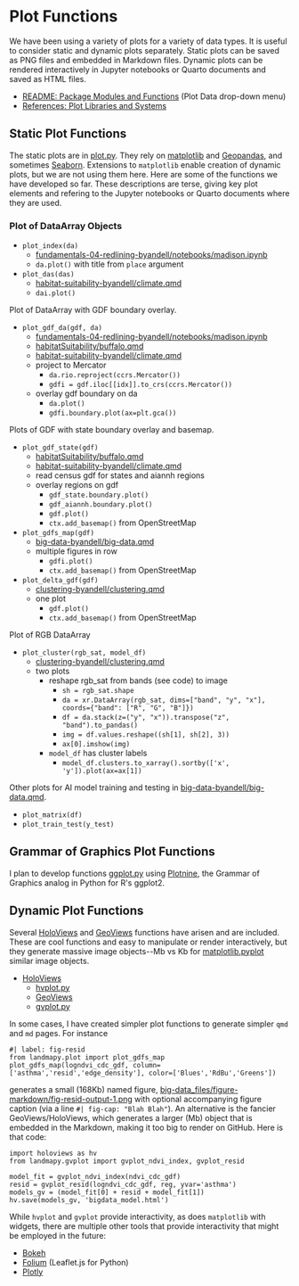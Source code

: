 # Plot Functions

We have been using a variety of plots for a variety of data types.
It is useful to consider static and dynamic plots separately.
Static plots can be saved as PNG files and embedded in Markdown files.
Dynamic plots can be rendered interactively in Jupyter notebooks
or Quarto documents and saved as HTML files.

- [README: Package Modules and Functions](README.md#package-modules-and-functions) (Plot Data drop-down menu)
- [References: Plot Libraries and Systems](references.md#plot-libraries-and-systems)

## Static Plot Functions

The static plots are in [plot.py](plot.py).
They rely on [matplotlib](https://matplotlib.org/) and [Geopandas](https://geopandas.org/),
and sometimes [Seaborn](https://seaborn.pydata.org/).
Extensions to `matplotlib` enable creation of dynamic plots,
but we are not using them here.
Here are some of the functions we have developed so far.
These descriptions are terse,
giving key plot elements and
refering to the Jupyter notebooks or Quarto documents
where they are used.

### Plot of DataArray Objects

- `plot_index(da)`
  - [fundamentals-04-redlining-byandell/notebooks/madison.ipynb]()
  - `da.plot()` with title from `place` argument 
- `plot_das(das)`
  - [habitat-suitability-byandell/climate.qmd](https://github.com/earthlab-education/habitat-suitability-byandell/blob/main/climate.md)
  - `dai.plot()`

Plot of DataArray with GDF boundary overlay.

- `plot_gdf_da(gdf, da)`
  - [fundamentals-04-redlining-byandell/notebooks/madison.ipynb]()
  - [habitatSuitability/buffalo.qmd](https://github.com/earthlab-education/habitatSuitability/blob/main/buffalo.md)
  - [habitat-suitability-byandell/climate.qmd](https://github.com/earthlab-education/habitat-suitability-byandell/blob/main/climate.md)
  - project to Mercator
    - `da.rio.reproject(ccrs.Mercator())`
    - `gdfi = gdf.iloc[[idx]].to_crs(ccrs.Mercator())`
  - overlay gdf boundary on da
    - `da.plot()`
    - `gdfi.boundary.plot(ax=plt.gca())`

Plots of GDF with state boundary overlay and basemap.

- `plot_gdf_state(gdf)`
  - [habitatSuitability/buffalo.qmd](https://github.com/earthlab-education/habitatSuitability/blob/main/buffalo.md)
  - [habitat-suitability-byandell/climate.qmd](https://github.com/earthlab-education/habitat-suitability-byandell/blob/main/climate.md)
  - read census gdf for states and aiannh regions
  - overlay regions on gdf
    - `gdf_state.boundary.plot()`
    - `gdf_aiannh.boundary.plot()`
    - `gdf.plot()`
    - `ctx.add_basemap()` from OpenStreetMap
- `plot_gdfs_map(gdf)`
  - [big-data-byandell/big-data.qmd](https://github.com/earthlab-education/big-data-byandell/blob/main/big-data.md)
  - multiple figures in row
    - `gdfi.plot()`
    - `ctx.add_basemap()` from OpenStreetMap
- `plot_delta_gdf(gdf)`
  - [clustering-byandell/clustering.qmd]()
  - one plot
    - `gdf.plot()`
    - `ctx.add_basemap()` from OpenStreetMap

Plot of RGB DataArray

- `plot_cluster(rgb_sat, model_df)`
  - [clustering-byandell/clustering.qmd]()
  - two plots
    - reshape rgb_sat from bands (see code) to image
      - `sh = rgb_sat.shape`
      - `da = xr.DataArray(rgb_sat, dims=["band", "y", "x"], coords={"band": ["R", "G", "B"]})`
      - `df = da.stack(z=("y", "x")).transpose("z", "band").to_pandas()`
      - `img = df.values.reshape((sh[1], sh[2], 3))`
      - `ax[0].imshow(img)`
    - `model_df` has cluster labels
      - `model_df.clusters.to_xarray().sortby(['x', 'y']).plot(ax=ax[1])`

Other plots for AI model training and testing in
[big-data-byandell/big-data.qmd](https://github.com/earthlab-education/big-data-byandell/blob/main/big-data.md).

- `plot_matrix(df)`
- `plot_train_test(y_test)`

## Grammar of Graphics Plot Functions

I plan to develop functions [ggplot.py](ggplot.py) using
[Plotnine](https://plotnine.readthedocs.io/),
the Grammar of Graphics analog in Python for R's ggplot2.

## Dynamic Plot Functions

Several
[HoloViews](https://holoviews.org/)
and
[GeoViews](https://geoviews.org/)
functions have arisen and are included.
These are cool functions and easy to manipulate or render interactively,
but they generate massive image objects--Mb vs Kb for
[matplotlib.pyplot](https://matplotlib.org/stable/tutorials/pyplot.html)
similar image objects.

- [HoloViews](http://holoviews.org/)
  - [hvplot.py](hvplot.py)
  - [GeoViews](http://geoviews.org/)
  - [gvplot.py](gvplot.py)

In some cases, I have created simpler plot functions to generate
simpler `qmd` and `md` pages. For instance

```
#| label: fig-resid
from landmapy.plot import plot_gdfs_map
plot_gdfs_map(logndvi_cdc_gdf, column=['asthma','resid','edge_density'], color=['Blues','RdBu','Greens'])
```

generates a small (168Kb) named figure,
[big-data_files/figure-markdown/fig-resid-output-1.png](https://github.com/earthlab-education/big-data-byandell/blob/main/big-data_files/figure-markdown/fig-resid-output-1.png)
with optional accompanying figure caption (via a line `#| fig-cap: "Blah Blah"`).
An alternative is the fancier GeoViews/HoloViews,
which generates a larger (Mb) object that is embedded in the Markdown,
making it too big to render on GitHub. Here is that code:

```
import holoviews as hv
from landmapy.gvplot import gvplot_ndvi_index, gvplot_resid

model_fit = gvplot_ndvi_index(ndvi_cdc_gdf)
resid = gvplot_resid(logndvi_cdc_gdf, reg, yvar='asthma')
models_gv = (model_fit[0] + resid + model_fit[1])
hv.save(models_gv, 'bigdata_model.html')
```

While `hvplot` and `gvplot` provide interactivity, as does `matplotlib` with widgets,
there are multiple other tools that provide interactivity
that might be employed in the future:

- [Bokeh](https://bokeh.org/)
- [Folium](https://python-visualization.github.io/folium/) (Leaflet.js for Python)
- [Plotly](https://plotly.com/)
